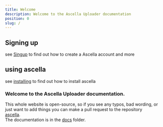 ```yaml
---
title: Welcome
description: Welcome to the Ascella Uploader documentation
position: 0
slug: /
---
```


## Signing up

see [Singup](./signup.md) to find out how to create a Ascella account and more

## using ascella

see [installing](./installing.md) to find out how to install ascella

### Welcome to the Ascella Uploader documentation.

This whole website is open-source, so if you see any typos, bad wording, or just
want to add things you can make a pull request to the repository
[ascella](https://github.com/ascellahost).\
The documentation is in the
[docs](https://github.com/ascellahost/docs)
folder.

